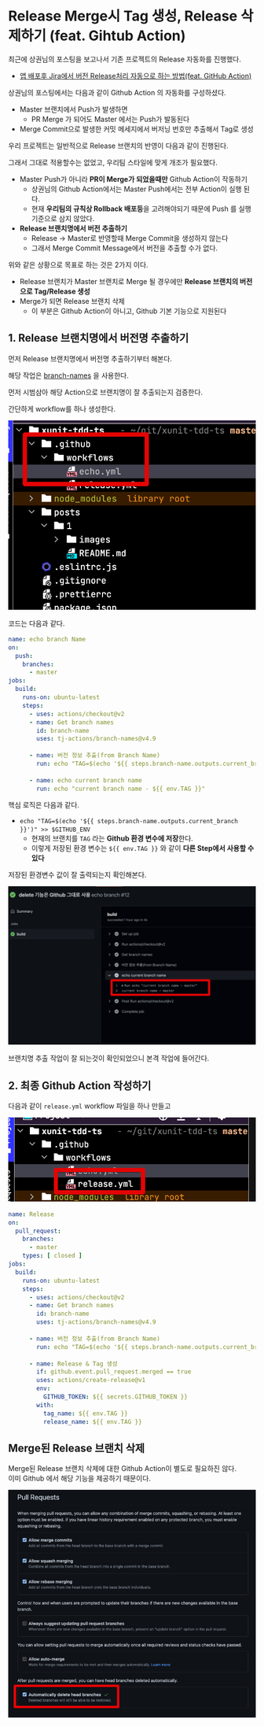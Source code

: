 # Release Merge시 Tag 생성, Release 삭제하기 (feat. Gihtub Action)

최근에 상권님의 포스팅을 보고나서 기존 프로젝트의 Release 자동화를 진행했다.  

* [앱 배포후 Jira에서 버전 Release처리 자동으로 하는 방법(feat. GitHub Action)](https://medium.com/prnd/%EC%95%B1-%EB%B0%B0%ED%8F%AC%ED%9B%84-jira%EC%97%90%EC%84%9C-%EB%B2%84%EC%A0%84-release%EC%B2%98%EB%A6%AC-%EC%9E%90%EB%8F%99%EC%9C%BC%EB%A1%9C-%ED%95%98%EB%8A%94-%EB%B0%A9%EB%B2%95-feat-github-action-ab4c4ecf437d)

상권님의 포스팅에서는 다음과 같이 Github Action 의 자동화를 구성하셨다.

* Master 브랜치에서 Push가 발생하면
  * PR Merge 가 되어도 Master 에서는 Push가 발동된다
* Merge Commit으로 발생한 커밋 메세지에서 버저닝 번호만 추출해서 Tag로 생성

우리 프로젝트는 일반적으로 Release 브랜치의 반영이 다음과 같이 진행된다.

그래서 그대로 적용할수는 없었고, 우리팀 스타일에 맞게 개조가 필요했다.

* Master Push가 아니라 **PR이 Merge가 되었을때만** Github Action이 작동하기
  * 상권님의 Github Action에서는 Master Push에서는 전부 Action이 실행 된다.
  * 현재 **우리팀의 규칙상 Rollback 배포등**을 고려해야되기 때문에 Push 를 실행 기준으로 삼지 않았다.
* **Release 브랜치명에서 버전 추출하기**
  * Release -> Master로 반영할때 Merge Commit을 생성하지 않는다
  * 그래서 Merge Commit Message에서 버전을 추출할 수가 없다.

위와 같은 상황으로 
목표로 하는 것은 2가지 이다.

* Release 브랜치가 Master 브랜치로 Merge 될 경우에만 **Release 브랜치의 버전으로 Tag/Release 생성**
* Merge가 되면 Release 브랜치 삭제
  * 이 부분은 Github Action이 아니고, Github 기본 기능으로 지원된다

## 1. Release 브랜치명에서 버전명 추출하기

먼저 Release 브랜치명에서 버전명 추출하기부터 해본다.  
  
해당 작업은 [branch-names](https://github.com/marketplace/actions/branch-names) 을 사용한다.  
  
먼저 시범삼아 해당 Action으로 브랜치명이 잘 추출되는지 검증한다.  
  
간단하게 workflow를 하나 생성한다.

![workflow1](./images/workflow1.png)

코드는 다음과 같다.

```yml
name: echo branch Name
on:
  push:
    branches:
      - master
jobs:
  build:
    runs-on: ubuntu-latest
    steps:
      - uses: actions/checkout@v2
      - name: Get branch names
        id: branch-name
        uses: tj-actions/branch-names@v4.9

      - name: 버전 정보 추출(from Branch Name)
        run: echo "TAG=$(echo '${{ steps.branch-name.outputs.current_branch }}')" >> $GITHUB_ENV

      - name: echo current branch name
        run: echo "current branch name - ${{ env.TAG }}"
```

핵심 로직은 다음과 같다.

* `echo "TAG=$(echo '${{ steps.branch-name.outputs.current_branch }}')" >> $GITHUB_ENV`
  * 현재의 브랜치를 `TAG` 라는 **Github 환경 변수에 저장**한다.
  * 이렇게 저장된 환경 변수는 `${{ env.TAG }}` 와 같이 **다른 Step에서 사용할 수 있다**

저장된 환경변수 값이 잘 출력되는지 확인해본다.

![echo](./images/echo.png)

브랜치명 추출 작업이 잘 되는것이 확인되었으니 본격 작업에 들어간다.

## 2. 최종 Github Action 작성하기

다음과 같이 `release.yml` workflow 파일을 하나 만들고

![workflow2](./images/workflow2.png)

```yml
name: Release
on:
  pull_request:
    branches:
      - master
    types: [ closed ]
jobs:
  build:
    runs-on: ubuntu-latest
    steps:
      - uses: actions/checkout@v2
      - name: Get branch names
        id: branch-name
        uses: tj-actions/branch-names@v4.9

      - name: 버전 정보 추출(from Branch Name)
        run: echo "TAG=$(echo '${{ steps.branch-name.outputs.current_branch }}' | egrep -o '[0-9]{1,3}\.[0-9]{1,3}\.[0-9]{1,3}')" >> $GITHUB_ENV

      - name: Release & Tag 생성
        if: github.event.pull_request.merged == true
        uses: actions/create-release@v1
        env:
          GITHUB_TOKEN: ${{ secrets.GITHUB_TOKEN }}
        with:
          tag_name: ${{ env.TAG }}
          release_name: ${{ env.TAG }}
```

## Merge된 Release 브랜치 삭제

Merge된 Release 브랜치 삭제에 대한 Github Action이 별도로 필요하진 않다.  
이미 Github 에서 해당 기능을 제공하기 때문이다.

![delete](./images/delete.png)
